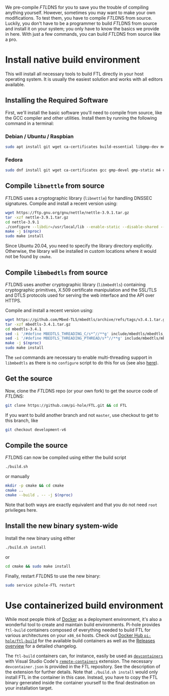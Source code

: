 We pre-compile *FTL*DNS for you to save you the trouble of compiling anything yourself. However, sometimes you may want to make your own modifications. To test them, you have to compile *FTL*DNS from source. Luckily, you don't have to be a programmer to build *FTL*DNS from source and install it on your system; you only have to know the basics we provide in here. With just a few commands, you can build *FTL*DNS from source like a pro.

# Install native build environment

This will install all necessary tools to build FTL directly in your host operating system. It is usually the easiest solution and works with all editors available.

## Installing the Required Software

First, we'll install the basic software you'll need to compile from source, like the GCC compiler and other utilities.
Install them by running the following command in a terminal:

### Debian / Ubuntu / Raspbian

```bash
sudo apt install git wget ca-certificates build-essential libgmp-dev m4 cmake libidn11-dev libreadline-dev xxd
```

### Fedora

```bash
sudo dnf install git wget ca-certificates gcc gmp-devel gmp-static m4 cmake libidn-devel readline-devel xxd
```

## Compile `libnettle` from source

*FTL*DNS uses a cryptographic library (`libnettle`) for handling DNSSEC signatures.
Compile and install a recent version using:

```bash
wget https://ftp.gnu.org/gnu/nettle/nettle-3.9.1.tar.gz
tar -xzf nettle-3.9.1.tar.gz
cd nettle-3.9.1
./configure --libdir=/usr/local/lib --enable-static --disable-shared --disable-openssl --disable-mini-gmp -disable-gcov --disable-documentation
make -j $(nproc)
sudo make install
```

Since Ubuntu 20.04, you need to specify the library directory explicitly. Otherwise, the library will be installed in custom locations where it would not be found by `cmake`.

## Compile `libmbedtls` from source

*FTL*DNS uses another cryptographic library (`libmbedtls`) containing cryptographic primitives, X.509 certificate manipulation and the SSL/TLS and DTLS protocols used for serving the web interface and the API over HTTPS.

Compile and install a recent version using:

```bash
wget https://github.com/Mbed-TLS/mbedtls/archive/refs/tags/v3.4.1.tar.gz -O mbedtls-3.4.1.tar.gz
tar -xzf mbedtls-3.4.1.tar.gz
cd mbedtls-3.4.1
sed -i '/#define MBEDTLS_THREADING_C/s*^//**g' include/mbedtls/mbedtls_config.h
sed -i '/#define MBEDTLS_THREADING_PTHREAD/s*^//**g' include/mbedtls/mbedtls_config.h
make -j $(nproc)
sudo make install
```

The `sed` commands are necessary to enable multi-threading support in `libmbedtls` as there is no `configure` script to do this for us (see also [here](https://github.com/Mbed-TLS/mbedtls#configuration)).

## Get the source

Now, clone the *FTL*DNS repo (or your own fork) to get the source code of *FTL*DNS:

```bash
git clone https://github.com/pi-hole/FTL.git && cd FTL
```

If you want to build another branch and not `master`, use checkout to get to this branch, like

```bash
git checkout development-v6
```

## Compile the source

*FTL*DNS can now be compiled using either the build script

```bash
./build.sh
```

or manually

```bash
mkdir -p cmake && cd cmake
cmake ..
cmake --build . -- -j $(nproc)
```

Note that both ways are exactly equivalent and that you do not need `root` privileges here.

## Install the new binary system-wide

Install the new binary using either

```bash
./build.sh install
```

or

```bash
cd cmake && sudo make install
```

Finally, restart *FTL*DNS to use the new binary:

```bash
sudo service pihole-FTL restart
```

# Use containerized build environment

While most people think of [Docker](https://www.docker.com/) as a deployment environment, it's also a wonderful tool to create and maintain build environments. Pi-hole provides `ftl-build` containers composed of everything needed to build FTL for various architectures on your `x86_64` hosts. Check out [Docker Hub `pi-hole/ftl-build`](https://hub.docker.com/r/pihole/ftl-build/tags) for the available build containers as well as the [Releases overview](https://github.com/pi-hole/docker-base-images/releases/) for a detailed changelog.

The `ftl-build` containers can, for instance, easily be used as [`devcontainers`](https://code.visualstudio.com/docs/devcontainers/containers) with Visual Studio Code's [`remote-containers`](https://marketplace.visualstudio.com/items?itemName=ms-vscode-remote.remote-containers) extension. The necessary `devcontainer.json` is provided in the FTL repository. See the description of the extension for further details. Note that `./build.sh install` would only install FTL in the container in this case. Instead, you have to copy the FTL binary generated inside the container yourself to the final destination on your installation target.
